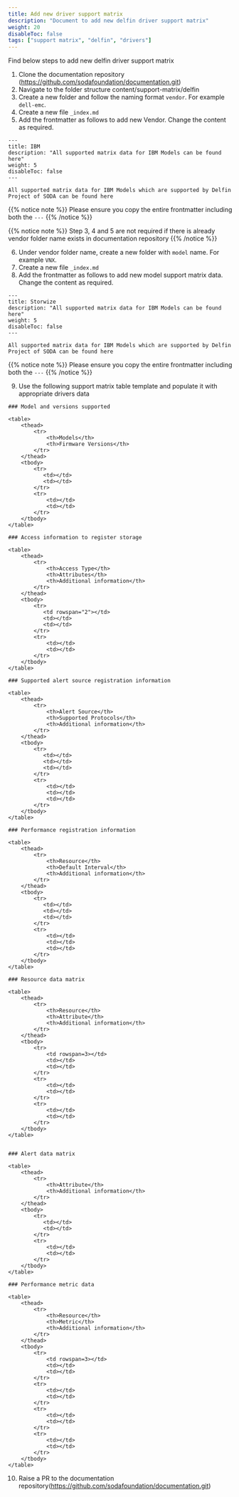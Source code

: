 ```yaml
---
title: Add new driver support matrix
description: "Document to add new delfin driver support matrix"
weight: 20
disableToc: false
tags: ["support matrix", "delfin", "drivers"]
---
```


Find below steps to add new delfin driver support matrix
1. Clone the documentation repository (https://github.com/sodafoundation/documentation.git) 
2. Navigate to the folder structure content/support-matrix/delfin
3. Create a new folder and follow the naming format `vendor`. For example `dell-emc`. 
4. Create a new file `_index.md`
5. Add the frontmatter as follows to add new Vendor. Change the content as required.
```
---
title: IBM
description: "All supported matrix data for IBM Models can be found here"
weight: 5
disableToc: false
---

All supported matrix data for IBM Models which are supported by Delfin Project of SODA can be found here
```

{{% notice note %}}
Please ensure you copy the entire frontmatter including both the `---`
{{% /notice %}}

{{% notice note %}}
Step 3, 4 and 5 are not required if there is already vendor folder name exists in documentation repository
{{% /notice %}}

6. Under vendor folder name, create a new folder with `model` name. For example `VNX`. 
7. Create a new file `_index.md`
8. Add the frontmatter as follows to add new model support matrix data. Change the content as required.
```
---
title: Storwize
description: "All supported matrix data for IBM Models can be found here"
weight: 5
disableToc: false
---

All supported matrix data for IBM Models which are supported by Delfin Project of SODA can be found here
``` 
{{% notice note %}}
Please ensure you copy the entire frontmatter including both the `---`
{{% /notice %}}

9. Use the following support matrix table template and populate it with appropriate drivers data
```
### Model and versions supported

<table>
    <thead>
        <tr>
            <th>Models</th>
            <th>Firmware Versions</th>
        </tr>
    </thead>
    <tbody>
        <tr>
           <td></td>
           <td></td>
        </tr>
        <tr>
            <td></td>
            <td></td>
        </tr>
    </tbody>
</table>

### Access information to register storage

<table>
    <thead>
        <tr>
            <th>Access Type</th>
            <th>Attributes</th>
            <th>Additional information</th>
        </tr>
    </thead>
    <tbody>
        <tr>
           <td rowspan="2"></td>
           <td></td>
           <td></td>
        </tr>
        <tr>
            <td></td>
            <td></td>
        </tr>
    </tbody>
</table>

### Supported alert source registration information

<table>
    <thead>
        <tr>
            <th>Alert Source</th>
            <th>Supported Protocols</th>
            <th>Additional information</th>
        </tr>
    </thead>
    <tbody>
        <tr>
           <td></td>
           <td></td>
           <td></td>
        </tr>
        <tr>
            <td></td>
            <td></td>
            <td></td>
        </tr>
    </tbody>
</table>

### Performance registration information

<table>
    <thead>
        <tr>
            <th>Resource</th>
            <th>Default Interval</th>
            <th>Additional information</th>
        </tr>
    </thead>
    <tbody>
        <tr>
           <td></td>
           <td></td>
           <td></td>
        </tr>
        <tr>
            <td></td>
            <td></td>
            <td></td>
        </tr>
    </tbody>
</table>

### Resource data matrix

<table>
    <thead>
        <tr>
            <th>Resource</th>
            <th>Attribute</th>
            <th>Additional information</th>
        </tr>
    </thead>
    <tbody>
        <tr>
            <td rowspan=3></td>
            <td></td>
            <td></td>
        </tr>
        <tr>
            <td></td>
            <td></td>
        </tr>
        <tr>
            <td></td>
            <td></td>
        </tr>
    </tbody>
</table>


### Alert data matrix

<table>
    <thead>
        <tr>
            <th>Attribute</th>
            <th>Additional information</th>
        </tr>
    </thead>
    <tbody>
        <tr>
           <td></td>
           <td></td>
        </tr>
        <tr>
            <td></td>
            <td></td>
        </tr>
    </tbody>
</table>

### Performance metric data

<table>
    <thead>
        <tr>
            <th>Resource</th>
            <th>Metric</th>
            <th>Additional information</th>
        </tr>
    </thead>
    <tbody>
        <tr>
            <td rowspan=3></td>
            <td></td>
            <td></td>
        </tr>
        <tr>
            <td></td>
            <td></td>
        </tr>
        <tr>
            <td></td>
            <td></td>
        </tr>
        <tr>
            <td></td>
            <td></td>
        </tr>
    </tbody>
</table>

```
10. Raise a PR to the documentation repository(https://github.com/sodafoundation/documentation.git)